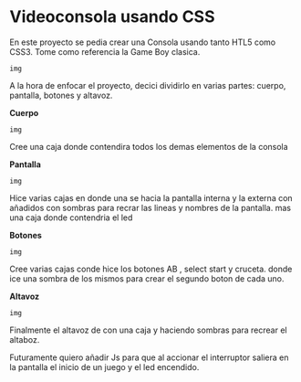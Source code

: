 # Videoconsola usando CSS


En este proyecto se pedia crear una Consola usando tanto HTL5 como CSS3. 
Tome como referencia la Game Boy clasica.

    img

A la hora de enfocar el proyecto, decici dividirlo en varias partes: cuerpo, pantalla, botones y altavoz.

**Cuerpo**
    
    img

Cree una caja donde contendira todos los demas elementos de la consola

   

**Pantalla**
    
    img

 Hice varias cajas en donde una se hacia la pantalla interna y la externa con añadidos con sombras para recrar las lineas y nombres de la pantalla.
 mas una caja donde contendria el led 

    

**Botones**
    
    img

Cree varias cajas conde hice los botones AB , select start y cruceta.
donde ice una sombra de los mismos para crear el segundo boton de cada uno.
   
**Altavoz**
    
    img
 
 Finalmente el altavoz de con una caja y haciendo sombras para recrear el altaboz.

     
Futuramente quiero añadir Js para que al accionar el interruptor saliera en la pantalla el inicio de un juego y el led encendido.